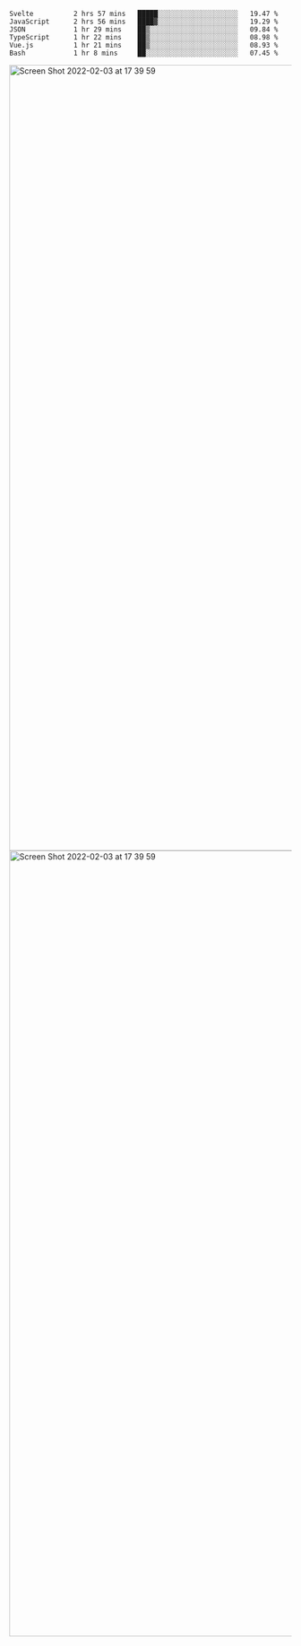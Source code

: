 <!--START_SECTION:waka-->

```text
Svelte          2 hrs 57 mins   █████░░░░░░░░░░░░░░░░░░░░   19.47 %
JavaScript      2 hrs 56 mins   ████▓░░░░░░░░░░░░░░░░░░░░   19.29 %
JSON            1 hr 29 mins    ██▒░░░░░░░░░░░░░░░░░░░░░░   09.84 %
TypeScript      1 hr 22 mins    ██▒░░░░░░░░░░░░░░░░░░░░░░   08.98 %
Vue.js          1 hr 21 mins    ██▒░░░░░░░░░░░░░░░░░░░░░░   08.93 %
Bash            1 hr 8 mins     ██░░░░░░░░░░░░░░░░░░░░░░░   07.45 %
```

<!--END_SECTION:waka-->

<img width="1400" alt="Screen Shot 2022-02-03 at 17 39 59" src="https://user-images.githubusercontent.com/45716542/152387304-f2b60485-53a6-4f4b-a818-5cefb1b0c0ae.png">
<img width="1400" alt="Screen Shot 2022-02-03 at 17 39 59" src="https://user-images.githubusercontent.com/45716542/152387273-ea5cdf21-2a45-44da-8bef-00c1763b1d42.png">
